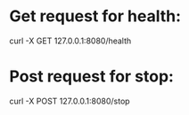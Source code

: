 # Get request for health:
curl -X GET 127.0.0.1:8080/health

# Post request for stop:
curl -X POST 127.0.0.1:8080/stop
